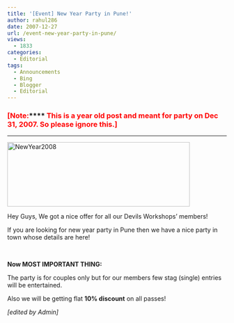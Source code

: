 ```yaml
---
title: '[Event] New Year Party in Pune!'
author: rahul286
date: 2007-12-27
url: /event-new-year-party-in-pune/
views:
  - 1833
categories:
  - Editorial
tags:
  - Announcements
  - Bing
  - Blogger
  - Editorial
---
```

### **<span style="color: #ff0000">[</span><span style="color: #ff0000">Note:</span>****<span style="color: #ff0000"> This is a year old post and meant for party on Dec 31, 2007. So please ignore this.]</span>**

** **  
[<img class="wp-image-53837" style="border: 0px" src="http://cdn.devilsworkshop.org/files/2007/12/newyear2008-thumb.jpg" alt="NewYear2008" width="419" height="148" border="0" />][1]

Hey Guys, We got a nice offer for all our Devils Workshops&#8217; members!

If you are looking for new year party in Pune then we have a nice party in town whose details are here!

&nbsp;

**Now MOST IMPORTANT THING:**

The party is for couples only but for our members few stag (single) entries will be entertained.

Also we will be getting flat **10% discount** on all passes!

*[edited by Admin]*

 [1]: http://cdn.devilsworkshop.org/files/2007/12/newyear2008.jpg

